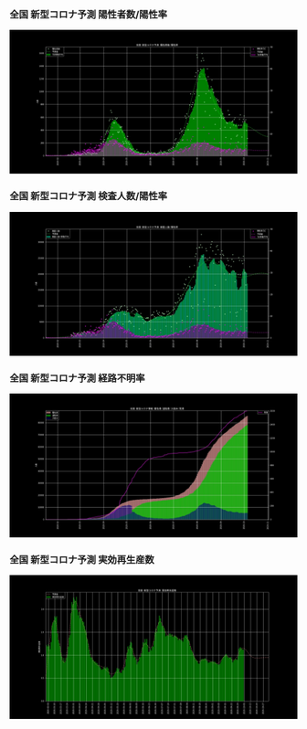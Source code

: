 ### 全国 新型コロナ予測 陽性者数/陽性率

![陽性者数-陽性率](https://github.com/geneasyura/cov19-hm/blob/master/images/mhlw-posis.jpg?raw=true)


### 全国 新型コロナ予測 検査人数/陽性率

![検査人数-陽性率](https://github.com/geneasyura/cov19-hm/blob/master/images/mhlw-tests.jpg?raw=true)


### 全国 新型コロナ予測 経路不明率

![陽性者-退院者-入院中-死者](https://github.com/geneasyura/cov19-hm/blob/master/images/mhlw-total.jpg?raw=true)

### 全国 新型コロナ予測 実効再生産数

![実効再生産数](https://github.com/geneasyura/cov19-hm/blob/master/images/ogiwara-ern.jpg?raw=true)
